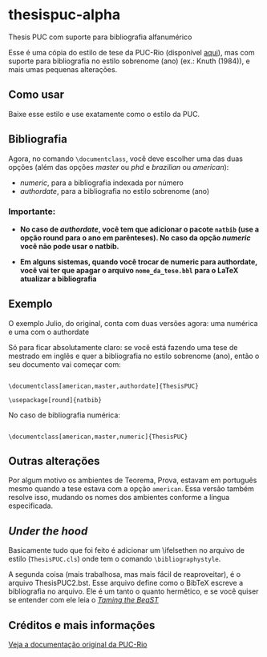 # thesispuc-alpha
 Thesis PUC com suporte para bibliografia alfanumérico

Esse é uma cópia do estilo de tese da PUC-Rio (disponível [aqui](http://www.puc-rio.br/ensinopesq/ccpg/apresentacao_ted.html)), mas com suporte para bibliografia no estilo sobrenome (ano) (ex.: Knuth (1984)), e mais umas pequenas alterações. 

## Como usar

Baixe esse estilo e use exatamente como o estilo da PUC.

## Bibliografia

Agora, no comando `\documentclass`, você deve escolher uma das duas opções (além das opções _master_ ou _phd_ e _brazilian_ ou _american_):

* _numeric_, para a bibliografia indexada por número
* _authordate_, para a bibliografia no estilo sobrenome (ano)

### Importante:

* **No caso de _authordate_, você tem que adicionar o pacote `natbib` (use a opção round para o ano em parênteses). No caso da opção _numeric_ você não pode usar o natbib.**

* **Em alguns sistemas, quando você trocar de numeric para authordate, você vai ter que apagar o arquivo `nome_da_tese.bbl` para o LaTeX atualizar a bibliografia**
 
## Exemplo

O exemplo Julio, do original, conta com duas versões agora: uma numérica e uma com o authordate

Só para ficar absolutamente claro: se você está fazendo uma tese de mestrado em inglês e quer a bibliografia no estilo sobrenome (ano), então o seu documento vai começar com:

```

\documentclass[american,master,authordate]{ThesisPUC}

\usepackage[round]{natbib}

```

No caso de bibliografia numérica:

```

\documentclass[american,master,numeric]{ThesisPUC}

```

## Outras alterações

Por algum motivo os ambientes de Teorema, Prova, estavam em português mesmo quando a tese estava com a opção `american`. Essa versão também resolve isso, mudando os nomes dos ambientes conforme a língua especificada.

## _Under the hood_

Basicamente tudo que foi feito é adicionar um \ifelsethen no arquivo de estilo (`ThesisPUC.cls`) onde tem o comando `\bibliographystyle`.

A segunda coisa (mais trabalhosa, mas mais fácil de reaproveitar), é o arquivo ThesisPUC2.bst. Esse arquivo define como o BibTeX escreve a bibliografia no arquivo. Ele é um tanto o quanto hermêtico, e se você quiser se entender com ele leia o [_Taming the BeaST_](http://tug.ctan.org/info/bibtex/tamethebeast/ttb_en.pdf) 

## Créditos e mais informações

[Veja a documentação original da PUC-Rio](http://www.puc-rio.br/ensinopesq/ccpg/download/ThesisPUC-1.0.11.pdf)

